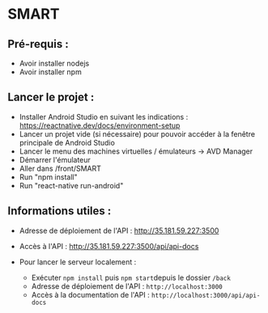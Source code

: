 # SMART
## Pré-requis : 
- Avoir installer nodejs
- Avoir installer npm

## Lancer le projet :
- Installer Android Studio en suivant les indications : https://reactnative.dev/docs/environment-setup
- Lancer un projet vide (si nécessaire) pour pouvoir accéder à la fenêtre principale de Android Studio
- Lancer le menu des machines virtuelles / émulateurs -> AVD Manager
- Démarrer l'émulateur
- Aller dans /front/SMART
- Run "npm install"
- Run "react-native run-android"

## Informations utiles : 
- Adresse de déploiement de l'API : http://35.181.59.227:3500
- Accès à l'API : http://35.181.59.227:3500/api/api-docs

- Pour lancer le serveur localement :
    - Exécuter `npm install` puis `npm start`depuis le dossier `/back`
    - Adresse de déploiement de l'API : `http://localhost:3000`
    - Accès à la documentation de l'API : `http://localhost:3000/api/api-docs`